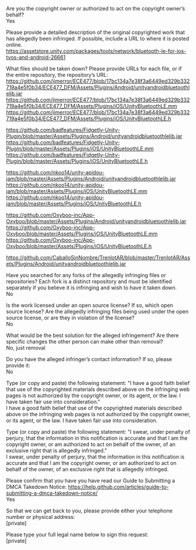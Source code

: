Are you the copyright owner or authorized to act on the copyright owner’s behalf?  
Yes

Please provide a detailed description of the original copyrighted work that has allegedly been infringed. If possible, include a URL to where it is posted online.  
https://assetstore.unity.com/packages/tools/network/bluetooth-le-for-ios-tvos-and-android-26661

What files should be taken down? Please provide URLs for each file, or if the entire repository, the repository’s URL:  
https://github.com/jimerror/ECE477/blob/17bc134a7e38f3a6449ed329b332719a4e5f0b34/ECE477_DFM/Assets/Plugins/Android/unityandroidbluetoothlelib.jar  
https://github.com/jimerror/ECE477/blob/17bc134a7e38f3a6449ed329b332719a4e5f0b34/ECE477_DFM/Assets/Plugins/iOS/UnityBluetoothLE.mm  
https://github.com/jimerror/ECE477/blob/17bc134a7e38f3a6449ed329b332719a4e5f0b34/ECE477_DFM/Assets/Plugins/iOS/UnityBluetoothLE.h

https://github.com/badfeatures/Fidgetly-Unity-Plugin/blob/master/Assets/Plugins/Android/unityandroidbluetoothlelib.jar  
https://github.com/badfeatures/Fidgetly-Unity-Plugin/blob/master/Assets/Plugins/iOS/UnityBluetoothLE.mm  
https://github.com/badfeatures/Fidgetly-Unity-Plugin/blob/master/Assets/Plugins/iOS/UnityBluetoothLE.h

https://github.com/nkoo14/unity-apidou-jam/blob/master/Assets/Plugins/Android/unityandroidbluetoothlelib.jar  
https://github.com/nkoo14/unity-apidou-jam/blob/master/Assets/Plugins/iOS/UnityBluetoothLE.mm  
https://github.com/nkoo14/unity-apidou-jam/blob/master/Assets/Plugins/iOS/UnityBluetoothLE.h

https://github.com/Oxyboo-inc/App-Oxyboo/blob/master/Assets/Plugins/Android/unityandroidbluetoothlelib.jar  
https://github.com/Oxyboo-inc/App-Oxyboo/blob/master/Assets/Plugins/iOS/UnityBluetoothLE.mm  
https://github.com/Oxyboo-inc/App-Oxyboo/blob/master/Assets/Plugins/iOS/UnityBluetoothLE.h

https://github.com/CaballoSinNombre/TrenlotAR/blob/master/TrenlotAR/Assets/Plugins/Android/unityandroidbluetoothlelib.jar

Have you searched for any forks of the allegedly infringing files or repositories? Each fork is a distinct repository and must be identified separately if you believe it is infringing and wish to have it taken down.  
No

Is the work licensed under an open source license? If so, which open source license? Are the allegedly infringing files being used under the open source license, or are they in violation of the license?  
No

What would be the best solution for the alleged infringement? Are there specific changes the other person can make other than removal?  
No, just removal

Do you have the alleged infringer’s contact information? If so, please provide it:  
No

Type (or copy and paste) the following statement: "I have a good faith belief that use of the copyrighted materials described above on the infringing web pages is not authorized by the copyright owner, or its agent, or the law. I have taken fair use into consideration."  
I have a good faith belief that use of the copyrighted materials described above on the infringing web pages is not authorized by the copyright owner, or its agent, or the law. I have taken fair use into consideration.

Type (or copy and paste) the following statement: "I swear, under penalty of perjury, that the information in this notification is accurate and that I am the copyright owner, or am authorized to act on behalf of the owner, of an exclusive right that is allegedly infringed."  
I swear, under penalty of perjury, that the information in this notification is accurate and that I am the copyright owner, or am authorized to act on behalf of the owner, of an exclusive right that is allegedly infringed.

Please confirm that you have you have read our Guide to Submitting a DMCA Takedown Notice: https://help.github.com/articles/guide-to-submitting-a-dmca-takedown-notice/  
Yes

So that we can get back to you, please provide either your telephone number or physical address:  
[private]

Please type your full legal name below to sign this request:  
[private]
